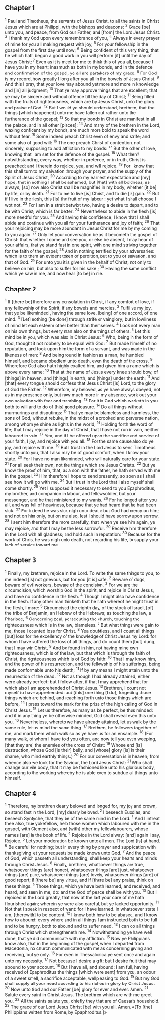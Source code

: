 ## Chapter 1

<sup>1</sup> Paul and Timotheus, the servants of Jesus Christ, to all the saints in Christ Jesus which are at Philippi, with the bishops and deacons:
<sup>2</sup> Grace [be] unto you, and peace, from God our Father, and [from] the Lord Jesus Christ.
<sup>3</sup> I thank my God upon every remembrance of you,
<sup>4</sup> Always in every prayer of mine for you all making request with joy,
<sup>5</sup> For your fellowship in the gospel from the first day until now;
<sup>6</sup> Being confident of this very thing, that he which hath begun a good work in you will perform [it] until the day of Jesus Christ:
<sup>7</sup> Even as it is meet for me to think this of you all, because I have you in my heart; inasmuch as both in my bonds, and in the defence and confirmation of the gospel, ye all are partakers of my grace.
<sup>8</sup> For God is my record, how greatly I long after you all in the bowels of Jesus Christ.
<sup>9</sup> And this I pray, that your love may abound yet more and more in knowledge and [in] all judgment;
<sup>10</sup> That ye may approve things that are excellent; that ye may be sincere and without offence till the day of Christ;
<sup>11</sup> Being filled with the fruits of righteousness, which are by Jesus Christ, unto the glory and praise of God.
<sup>12</sup> But I would ye should understand, brethren, that the things [which happened] unto me have fallen out rather unto the furtherance of the gospel;
<sup>13</sup> So that my bonds in Christ are manifest in all the palace, and in all other [places];
<sup>14</sup> And many of the brethren in the Lord, waxing confident by my bonds, are much more bold to speak the word without fear.
<sup>15</sup> Some indeed preach Christ even of envy and strife; and some also of good will:
<sup>16</sup> The one preach Christ of contention, not sincerely, supposing to add affliction to my bonds:
<sup>17</sup> But the other of love, knowing that I am set for the defence of the gospel.
<sup>18</sup> What then? notwithstanding, every way, whether in pretence, or in truth, Christ is preached; and I therein do rejoice, yea, and will rejoice.
<sup>19</sup> For I know that this shall turn to my salvation through your prayer, and the supply of the Spirit of Jesus Christ,
<sup>20</sup> According to my earnest expectation and [my] hope, that in nothing I shall be ashamed, but [that] with all boldness, as always, [so] now also Christ shall be magnified in my body, whether [it be] by life, or by death.
<sup>21</sup> For to me to live [is] Christ, and to die [is] gain.
<sup>22</sup> But if I live in the flesh, this [is] the fruit of my labour : yet what I shall choose I wot not.
<sup>23</sup> For I am in a strait betwixt two, having a desire to depart, and to be with Christ; which is far better:
<sup>24</sup> Nevertheless to abide in the flesh [is] more needful for you.
<sup>25</sup> And having this confidence, I know that I shall abide and continue with you all for your furtherance and joy of faith;
<sup>26</sup> That your rejoicing may be more abundant in Jesus Christ for me by my coming to you again.
<sup>27</sup> Only let your conversation be as it becometh the gospel of Christ: that whether I come and see you, or else be absent, I may hear of your affairs, that ye stand fast in one spirit, with one mind striving together for the faith of the gospel;
<sup>28</sup> And in nothing terrified by your adversaries: which is to them an evident token of perdition, but to you of salvation, and that of God.
<sup>29</sup> For unto you it is given in the behalf of Christ, not only to believe on him, but also to suffer for his sake ;
<sup>30</sup> Having the same conflict which ye saw in me, and now hear [to be] in me.
## Chapter 2

<sup>1</sup> If [there be] therefore any consolation in Christ, if any comfort of love, if any fellowship of the Spirit, if any bowels and mercies,
<sup>2</sup> Fulfil ye my joy, that ye be likeminded , having the same love, [being] of one accord, of one mind.
<sup>3</sup> [Let] nothing [be done] through strife or vainglory; but in lowliness of mind let each esteem other better than themselves.
<sup>4</sup> Look not every man on his own things, but every man also on the things of others.
<sup>5</sup> Let this mind be in you, which was also in Christ Jesus:
<sup>6</sup> Who, being in the form of God, thought it not robbery to be equal with God:
<sup>7</sup> But made himself of no reputation, and took upon him the form of a servant, and was made in the likeness of men:
<sup>8</sup> And being found in fashion as a man, he humbled himself, and became obedient unto death, even the death of the cross.
<sup>9</sup> Wherefore God also hath highly exalted him, and given him a name which is above every name:
<sup>10</sup> That at the name of Jesus every knee should bow, of [things] in heaven, and [things] in earth, and [things] under the earth;
<sup>11</sup> And [that] every tongue should confess that Jesus Christ [is] Lord, to the glory of God the Father.
<sup>12</sup> Wherefore, my beloved, as ye have always obeyed, not as in my presence only, but now much more in my absence, work out your own salvation with fear and trembling.
<sup>13</sup> For it is God which worketh in you both to will and to do of [his] good pleasure.
<sup>14</sup> Do all things without murmurings and disputings:
<sup>15</sup> That ye may be blameless and harmless, the sons of God, without rebuke, in the midst of a crooked and perverse nation, among whom ye shine as lights in the world;
<sup>16</sup> Holding forth the word of life; that I may rejoice in the day of Christ, that I have not run in vain, neither laboured in vain.
<sup>17</sup> Yea, and if I be offered upon the sacrifice and service of your faith, I joy, and rejoice with you all.
<sup>18</sup> For the same cause also do ye joy, and rejoice with me.
<sup>19</sup> But I trust in the Lord Jesus to send Timotheus shortly unto you, that I also may be of good comfort, when I know your state.
<sup>20</sup> For I have no man likeminded, who will naturally care for your state.
<sup>21</sup> For all seek their own, not the things which are Jesus Christ’s.
<sup>22</sup> But ye know the proof of him, that, as a son with the father, he hath served with me in the gospel.
<sup>23</sup> Him therefore I hope to send presently, so soon as I shall see how it will go with me.
<sup>24</sup> But I trust in the Lord that I also myself shall come shortly.
<sup>25</sup> Yet I supposed it necessary to send to you Epaphroditus, my brother, and companion in labour, and fellowsoldier, but your messenger, and he that ministered to my wants.
<sup>26</sup> For he longed after you all, and was full of heaviness, because that ye had heard that he had been sick.
<sup>27</sup> For indeed he was sick nigh unto death: but God had mercy on him; and not on him only, but on me also, lest I should have sorrow upon sorrow.
<sup>28</sup> I sent him therefore the more carefully, that, when ye see him again, ye may rejoice, and that I may be the less sorrowful.
<sup>29</sup> Receive him therefore in the Lord with all gladness; and hold such in reputation:
<sup>30</sup> Because for the work of Christ he was nigh unto death, not regarding his life, to supply your lack of service toward me.
## Chapter 3

<sup>1</sup> Finally, my brethren, rejoice in the Lord. To write the same things to you, to me indeed [is] not grievous, but for you [it is] safe.
<sup>2</sup> Beware of dogs, beware of evil workers, beware of the concision.
<sup>3</sup> For we are the circumcision, which worship God in the spirit, and rejoice in Christ Jesus, and have no confidence in the flesh.
<sup>4</sup> Though I might also have confidence in the flesh. If any other man thinketh that he hath whereof he might trust in the flesh, I more:
<sup>5</sup> Circumcised the eighth day, of the stock of Israel, [of] the tribe of Benjamin, an Hebrew of the Hebrews; as touching the law, a Pharisee;
<sup>6</sup> Concerning zeal, persecuting the church; touching the righteousness which is in the law, blameless.
<sup>7</sup> But what things were gain to me, those I counted loss for Christ.
<sup>8</sup> Yea doubtless, and I count all things [but] loss for the excellency of the knowledge of Christ Jesus my Lord: for whom I have suffered the loss of all things, and do count them [but] dung, that I may win Christ,
<sup>9</sup> And be found in him, not having mine own righteousness, which is of the law, but that which is through the faith of Christ, the righteousness which is of God by faith:
<sup>10</sup> That I may know him, and the power of his resurrection, and the fellowship of his sufferings, being made conformable unto his death;
<sup>11</sup> If by any means I might attain unto the resurrection of the dead.
<sup>12</sup> Not as though I had already attained, either were already perfect: but I follow after, if that I may apprehend that for which also I am apprehended of Christ Jesus.
<sup>13</sup> Brethren, I count not myself to have apprehended: but [this] one thing [I do], forgetting those things which are behind, and reaching forth unto those things which are before,
<sup>14</sup> I press toward the mark for the prize of the high calling of God in Christ Jesus.
<sup>15</sup> Let us therefore, as many as be perfect, be thus minded: and if in any thing ye be otherwise minded, God shall reveal even this unto you.
<sup>16</sup> Nevertheless, whereto we have already attained, let us walk by the same rule, let us mind the same thing.
<sup>17</sup> Brethren, be followers together of me, and mark them which walk so as ye have us for an ensample.
<sup>18</sup> (For many walk, of whom I have told you often, and now tell you even weeping, [that they are] the enemies of the cross of Christ:
<sup>19</sup> Whose end [is] destruction, whose God [is their] belly, and [whose] glory [is] in their shame, who mind earthly things.)
<sup>20</sup> For our conversation is in heaven; from whence also we look for the Saviour, the Lord Jesus Christ:
<sup>21</sup> Who shall change our vile body, that it may be fashioned like unto his glorious body, according to the working whereby he is able even to subdue all things unto himself.
## Chapter 4

<sup>1</sup> Therefore, my brethren dearly beloved and longed for, my joy and crown, so stand fast in the Lord, [my] dearly beloved.
<sup>2</sup> I beseech Euodias, and beseech Syntyche, that they be of the same mind in the Lord.
<sup>3</sup> And I intreat thee also, true yokefellow, help those women which laboured with me in the gospel, with Clement also, and [with] other my fellowlabourers, whose names [are] in the book of life.
<sup>4</sup> Rejoice in the Lord alway: [and] again I say, Rejoice.
<sup>5</sup> Let your moderation be known unto all men. The Lord [is] at hand.
<sup>6</sup> Be careful for nothing; but in every thing by prayer and supplication with thanksgiving let your requests be made known unto God.
<sup>7</sup> And the peace of God, which passeth all understanding, shall keep your hearts and minds through Christ Jesus.
<sup>8</sup> Finally, brethren, whatsoever things are true, whatsoever things [are] honest, whatsoever things [are] just, whatsoever things [are] pure, whatsoever things [are] lovely, whatsoever things [are] of good report; if [there be] any virtue, and if [there be] any praise, think on these things.
<sup>9</sup> Those things, which ye have both learned, and received, and heard, and seen in me, do: and the God of peace shall be with you.
<sup>10</sup> But I rejoiced in the Lord greatly, that now at the last your care of me hath flourished again; wherein ye were also careful, but ye lacked opportunity.
<sup>11</sup> Not that I speak in respect of want: for I have learned, in whatsoever state I am, [therewith] to be content.
<sup>12</sup> I know both how to be abased, and I know how to abound: every where and in all things I am instructed both to be full and to be hungry, both to abound and to suffer need.
<sup>13</sup> I can do all things through Christ which strengtheneth me.
<sup>14</sup> Notwithstanding ye have well done, that ye did communicate with my affliction.
<sup>15</sup> Now ye Philippians know also, that in the beginning of the gospel, when I departed from Macedonia, no church communicated with me as concerning giving and receiving, but ye only.
<sup>16</sup> For even in Thessalonica ye sent once and again unto my necessity.
<sup>17</sup> Not because I desire a gift: but I desire fruit that may abound to your account.
<sup>18</sup> But I have all, and abound: I am full, having received of Epaphroditus the things [which were sent] from you, an odour of a sweet smell, a sacrifice acceptable, wellpleasing to God.
<sup>19</sup> But my God shall supply all your need according to his riches in glory by Christ Jesus.
<sup>20</sup> Now unto God and our Father [be] glory for ever and ever. Amen.
<sup>21</sup> Salute every saint in Christ Jesus. The brethren which are with me greet you.
<sup>22</sup> All the saints salute you, chiefly they that are of Caesar’s household.
<sup>23</sup> The grace of our Lord Jesus Christ [be] with you all. Amen. «[To [the] Philippians written from Rome, by Epaphroditus.]»
